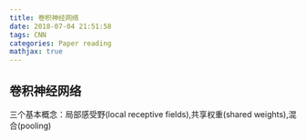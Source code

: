 ```yaml
---
title: 卷积神经网络
date: 2018-07-04 21:51:58
tags: CNN
categories: Paper reading
mathjax: true
---
```

## 卷积神经网络
三个基本概念：局部感受野(local receptive fields),共享权重(shared weights),混合(pooling)




